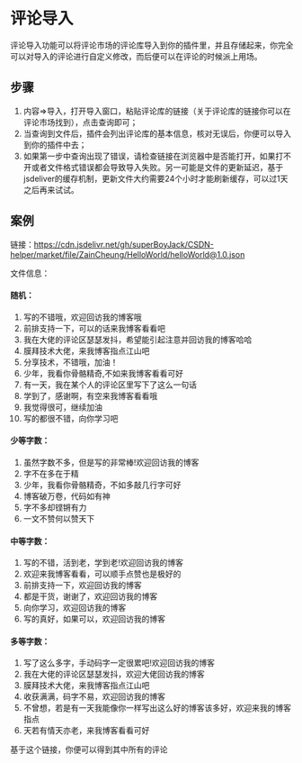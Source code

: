 # 评论导入

评论导入功能可以将评论市场的评论库导入到你的插件里，并且存储起来，你完全可以对导入的评论进行自定义修改，而后便可以在评论的时候派上用场。

## 步骤

1. 内容=>导入，打开导入窗口，粘贴评论库的链接（关于评论库的链接你可以在评论市场找到），点击查询即可；
2. 当查询到文件后，插件会列出评论库的基本信息，核对无误后，你便可以导入到你的插件中去；
3. 如果第一步中查询出现了错误，请检查链接在浏览器中是否能打开，如果打不开或者文件格式错误都会导致导入失败。另一可能是文件的更新延迟，基于jsdeliver的缓存机制，更新文件大约需要24个小时才能刷新缓存，可以过1天之后再来试试。

## 案例

链接：https://cdn.jsdelivr.net/gh/superBoyJack/CSDN-helper/market/file/ZainCheung/HelloWorld/helloWorld@1.0.json

文件信息：

#### 随机：

1. 写的不错哦，欢迎回访我的博客哦
2. 前排支持一下，可以的话来我博客看看吧
3. 我在大佬的评论区瑟瑟发抖，希望能引起注意并回访我的博客哈哈
4. 膜拜技术大佬，来我博客指点江山吧
5. 分享技术，不错哦，加油！
6. 少年，我看你骨骼精奇,不如来我博客看看可好
7. 有一天，我在某个人的评论区里写下了这么一句话
8. 学到了，感谢啊，有空来我博客看看哦
9. 我觉得很可，继续加油
10. 写的都很不错，向你学习吧

#### 少等字数：

1. 虽然字数不多，但是写的非常棒!欢迎回访我的博客
2. 字不在多在于精
3. 少年，我看你骨骼精奇，不如多敲几行字可好
4. 博客破万卷，代码如有神
5. 字不多却铿锵有力
6. 一文不赞何以赞天下

#### 中等字数：

1. 写的不错，活到老，学到老!欢迎回访我的博客
2. 欢迎来我博客看看，可以顺手点赞也是极好的
3. 前排支持一下，欢迎回访我的博客
4. 都是干货，谢谢了，欢迎回访我的博客
5. 向你学习，欢迎回访我的博客
6. 写的真好，如果可以，欢迎回访我的博客

#### 多等字数：

1. 写了这么多字，手动码字一定很累吧!欢迎回访我的博客
2. 我在大佬的评论区瑟瑟发抖，欢迎大佬回访我的博客
3. 膜拜技术大佬，来我博客指点江山吧
4. 收获满满，码字不易，欢迎回访我的博客
5. 不曾想，若是有一天我能像你一样写出这么好的博客该多好，欢迎来我的博客指点
6. 天若有情天亦老，来我博客看看可好

基于这个链接，你便可以得到其中所有的评论